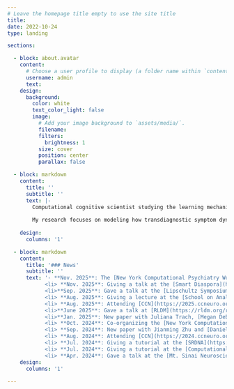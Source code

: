 ```yaml
---
# Leave the homepage title empty to use the site title
title:
date: 2022-10-24
type: landing

sections:

  - block: about.avatar
    content:
      # Choose a user profile to display (a folder name within `content/authors/`)
      username: admin
      text: 
    design:
      background:
        color: white
        text_color_light: false
        image:
          # Add your image background to `assets/media/`.
          filename: 
          filters:
            brightness: 1
          size: cover
          position: center
          parallax: false

  - block: markdown
    content:
      title: ''
      subtitle: ''
      text: |-
        Computational cognitive scientist studying the learning mechanisms underlying changes in mental health. Leading a [research group](https://radulesculab.org/) at the [Mt. Sinai Center for Computational Psychiatry](https://icahn.mssm.edu/research/center-for-computational-psychiatry/team).
        
        My research focuses on modeling how transdiagnostic symptom dynamics emerge from the interaction of cognitive and affective processes. Methods: reinforcement learning, Bayesian inference, behavioral experiments, virtual reality, fMRI.
        
    design:
      columns: '1'

  - block: markdown
    content:
      title: '### News'
      subtitle: ''
      text: '- **Nov. 2025**: The [New York Computational Psychiatry Workshop](https://center-for-computational-psychiatry.github.io/course_nycpw/) will be back this year at Mt. Sinai. </li>
            <li> **Nov. 2025**: Giving a talk at the [Smart Diaspora](https://diaspora-stiintifica.ro/index.html) conference at Babeș-Bolyai University in Cluj, Romania. </li>
            <li>**Sep. 2025**: Gave a talk at the [Lipschultz Symposium](https://friedmanbrain.icahn.mssm.edu/lipschultz-symposium-2025/) at Mount Sinai. </li>
            <li> **Aug. 2025**: Giving a lecture at the [School on Analytical Connectionism](https://www.analytical-connectionism.net//school/2025/) at UCL. </li>
            <li> **Aug. 2025**: Attending [CCN](https://2025.ccneuro.org/) at the University of Amsterdam. </li>
            <li>**June 2025**: Gave a talk at [RLDM](https://rldm.org/rldm-2025-recordings/) at Trinity College Dublin. </li>
            <li>**Jan. 2025**: New paper with Juliana Trach, [Megan DeBettencourt](https://debetten.github.io/) and  [Sam McDougle](https://actcompthink.org/) on [rewarding sustained attention](https://psycnet.apa.org/record/2025-70580-001). </li>
            <li> **Oct. 2024**: Co-organizing the [New York Computational Psychiatry Workshop](https://center-for-computational-psychiatry.github.io/course_nycpw/). </li>
            <li> **Sep. 2024**: New paper with Jianming Zhu and [Daniel Bennett](https://bennett-daniel.github.io/) on [emotional overshadowing](https://link.springer.com/article/10.1007/s42761-024-00270-0).  </li>
            <li> **Aug. 2024**: Attending [CCN](https://2024.ccneuro.org/) at MIT. </li>
            <li> **Jul. 2024**: Giving a tutorial at the [SRDNA](https://srndna.utdallas.edu/Events/computational-modeling-workshop-2024/) workshop at Penn. </li>
            <li> **Jul. 2024**: Giving a tutorial at the [Computational Psychiatry Conference](https://www.cpconf.org/) at UMN. </li> 
            <li> **Apr. 2024**: Gave a talk at the [Mt. Sinai Neuroscience retreat](https://friedmanbrain.icahn.mssm.edu/retreat-24/?). </li>'
    design:
      columns: '1'
      
---
```

